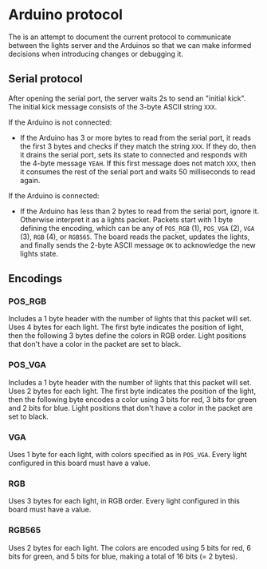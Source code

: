Arduino protocol
================

The is an attempt to document the current protocol to communicate between the lights server and the Arduinos so that we can make informed decisions when introducing changes or debugging it.

## Serial protocol

After opening the serial port, the server waits 2s to send an "initial kick". The initial kick message consists of the 3-byte ASCII string `XXX`.

If the Arduino is not connected:

 - If the Arduino has 3 or more bytes to read from the serial port, it reads the first 3 bytes and checks if they match the string `XXX`. If they do, then it drains the serial port, sets its state to connected and responds with the 4-byte message `YEAH`. If this first message does not match `XXX`, then it consumes the rest of the serial port and waits 50 milliseconds to read again.

If the Arduino is connected:

 - If the Arduino has less than 2 bytes to read from the serial port, ignore it. Otherwise interpret it as a lights packet. Packets start with 1 byte defining the encoding, which can be any of `POS_RGB` (1), `POS_VGA` (2), `VGA` (3), `RGB` (4), or `RGB565`. The board reads the packet, updates the lights, and finally sends the 2-byte ASCII message `OK` to acknowledge the new lights state.

## Encodings

### POS_RGB

Includes a 1 byte header with the number of lights that this packet will set. Uses 4 bytes for each light. The first byte indicates the position of light, then the following 3 bytes define the colors in RGB order. Light positions that don't have a color in the packet are set to black.

### POS_VGA

Includes a 1 byte header with the number of lights that this packet will set. Uses 2 bytes for each light. The first byte indicates the position of the light, then the following byte encodes a color using 3 bits for red, 3 bits for green and 2 bits for blue. Light positions that don't have a color in the packet are set to black.

### VGA

Uses 1 byte for each light, with colors specified as in `POS_VGA`. Every light configured in this board must have a value.

### RGB

Uses 3 bytes for each light, in RGB order. Every light configured in this board must have a value.

### RGB565

Uses 2 bytes for each light. The colors are encoded using 5 bits for red, 6 bits for green, and 5 bits for blue, making a total of 16 bits (= 2 bytes).
